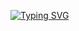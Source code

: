 [![Typing SVG](https://readme-typing-svg.demolab.com?font=Fira+Code&size=25&pause=1000&color=F4A7BB&random=false&width=435&lines=%F0%9F%91%8B%C2%A0Hi%2C+I'm+Denise!+)](https://git.io/typing-svg)

<!---
DeniseInYourArea/DeniseInYourArea is a ✨ special ✨ repository because its `README.md` (this file) appears on your GitHub profile.
You can click the Preview link to take a look at your changes.
--->
